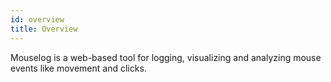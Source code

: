 ```yaml
---
id: overview
title: Overview
---
```


Mouselog is a web-based tool for logging, visualizing and analyzing mouse events like movement and clicks.
